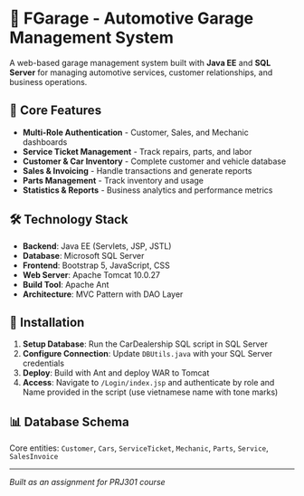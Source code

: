 # 🚗 FGarage - Automotive Garage Management System

A web-based garage management system built with **Java EE** and **SQL Server** for managing automotive services, customer relationships, and business operations.

## 🔧 Core Features

- **Multi-Role Authentication** - Customer, Sales, and Mechanic dashboards
- **Service Ticket Management** - Track repairs, parts, and labor
- **Customer & Car Inventory** - Complete customer and vehicle database
- **Sales & Invoicing** - Handle transactions and generate reports
- **Parts Management** - Track inventory and usage
- **Statistics & Reports** - Business analytics and performance metrics

## 🛠️ Technology Stack

- **Backend**: Java EE (Servlets, JSP, JSTL)
- **Database**: Microsoft SQL Server
- **Frontend**: Bootstrap 5, JavaScript, CSS
- **Web Server**: Apache Tomcat 10.0.27
- **Build Tool**: Apache Ant
- **Architecture**: MVC Pattern with DAO Layer

## 🚀 Installation

1. **Setup Database**: Run the CarDealership SQL script in SQL Server
2. **Configure Connection**: Update `DBUtils.java` with your SQL Server credentials
3. **Deploy**: Build with Ant and deploy WAR to Tomcat
4. **Access**: Navigate to `/Login/index.jsp` and authenticate by role and Name provided in the script (use vietnamese name with tone marks)

## 📊 Database Schema

Core entities: `Customer`, `Cars`, `ServiceTicket`, `Mechanic`, `Parts`, `Service`, `SalesInvoice`

---

*Built as an assignment for PRJ301 course*

